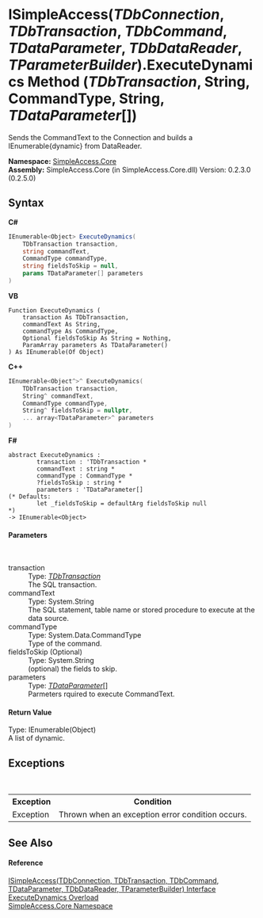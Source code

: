 # ISimpleAccess(*TDbConnection*, *TDbTransaction*, *TDbCommand*, *TDataParameter*, *TDbDataReader*, *TParameterBuilder*).ExecuteDynamics Method (*TDbTransaction*, String, CommandType, String, *TDataParameter*[])
 

Sends the CommandText to the Connection and builds a IEnumerable{dynamic} from DataReader.

**Namespace:**&nbsp;<a href="N_SimpleAccess_Core">SimpleAccess.Core</a><br />**Assembly:**&nbsp;SimpleAccess.Core (in SimpleAccess.Core.dll) Version: 0.2.3.0 (0.2.5.0)

## Syntax

**C#**<br />
``` C#
IEnumerable<Object> ExecuteDynamics(
	TDbTransaction transaction,
	string commandText,
	CommandType commandType,
	string fieldsToSkip = null,
	params TDataParameter[] parameters
)
```

**VB**<br />
``` VB
Function ExecuteDynamics ( 
	transaction As TDbTransaction,
	commandText As String,
	commandType As CommandType,
	Optional fieldsToSkip As String = Nothing,
	ParamArray parameters As TDataParameter()
) As IEnumerable(Of Object)
```

**C++**<br />
``` C++
IEnumerable<Object^>^ ExecuteDynamics(
	TDbTransaction transaction, 
	String^ commandText, 
	CommandType commandType, 
	String^ fieldsToSkip = nullptr, 
	... array<TDataParameter>^ parameters
)
```

**F#**<br />
``` F#
abstract ExecuteDynamics : 
        transaction : 'TDbTransaction * 
        commandText : string * 
        commandType : CommandType * 
        ?fieldsToSkip : string * 
        parameters : 'TDataParameter[] 
(* Defaults:
        let _fieldsToSkip = defaultArg fieldsToSkip null
*)
-> IEnumerable<Object> 

```


#### Parameters
&nbsp;<dl><dt>transaction</dt><dd>Type: <a href="T_SimpleAccess_Core_ISimpleAccess_6">*TDbTransaction*</a><br />The SQL transaction.</dd><dt>commandText</dt><dd>Type: System.String<br />The SQL statement, table name or stored procedure to execute at the data source.</dd><dt>commandType</dt><dd>Type: System.Data.CommandType<br />Type of the command.</dd><dt>fieldsToSkip (Optional)</dt><dd>Type: System.String<br />(optional) the fields to skip.</dd><dt>parameters</dt><dd>Type: <a href="T_SimpleAccess_Core_ISimpleAccess_6">*TDataParameter*</a>[]<br />Parmeters rquired to execute CommandText.</dd></dl>

#### Return Value
Type: IEnumerable(Object)<br />A list of dynamic.

## Exceptions
&nbsp;<table><tr><th>Exception</th><th>Condition</th></tr><tr><td>Exception</td><td>Thrown when an exception error condition occurs.</td></tr></table>

## See Also


#### Reference
<a href="T_SimpleAccess_Core_ISimpleAccess_6">ISimpleAccess(TDbConnection, TDbTransaction, TDbCommand, TDataParameter, TDbDataReader, TParameterBuilder) Interface</a><br /><a href="Overload_SimpleAccess_Core_ISimpleAccess_6_ExecuteDynamics">ExecuteDynamics Overload</a><br /><a href="N_SimpleAccess_Core">SimpleAccess.Core Namespace</a><br />